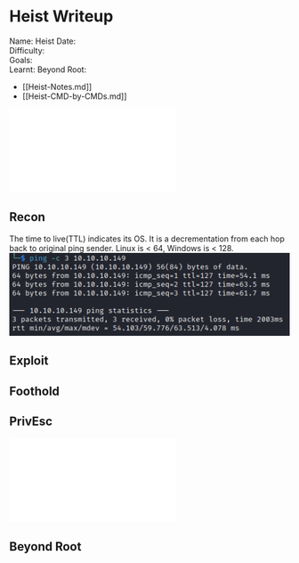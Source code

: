 # Heist Writeup

Name: Heist
Date:  
Difficulty:  
Goals:  
Learnt:
Beyond Root:

- [[Heist-Notes.md]]
- [[Heist-CMD-by-CMDs.md]]


![](Heist-map.excalidraw.md)

## Recon

The time to live(TTL) indicates its OS. It is a decrementation from each hop back to original ping sender. Linux is < 64, Windows is < 128.
![ping](Screenshots/ping.png)
	
## Exploit

## Foothold

## PrivEsc

![](Heist-map.excalidraw.md)

## Beyond Root


